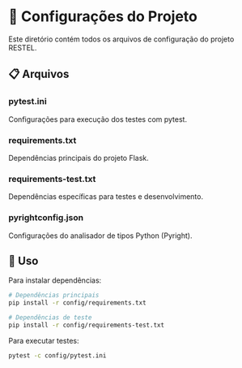 # 📁 Configurações do Projeto

Este diretório contém todos os arquivos de configuração do projeto RESTEL.

## 📋 Arquivos

### **pytest.ini**
Configurações para execução dos testes com pytest.

### **requirements.txt** 
Dependências principais do projeto Flask.

### **requirements-test.txt**
Dependências específicas para testes e desenvolvimento.

### **pyrightconfig.json**
Configurações do analisador de tipos Python (Pyright).

## 🚀 Uso

Para instalar dependências:
```bash
# Dependências principais
pip install -r config/requirements.txt

# Dependências de teste
pip install -r config/requirements-test.txt
```

Para executar testes:
```bash
pytest -c config/pytest.ini
``` 